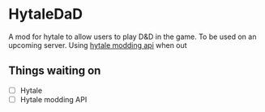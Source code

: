 # HytaleDaD

A mod for hytale to allow users to play D&D in the game. To be used on an upcoming server. Using [hytale modding api](https://github.com/HypixelStudios) when out 

## Things waiting on

 - [ ] Hytale
 - [ ] Hytale modding API
